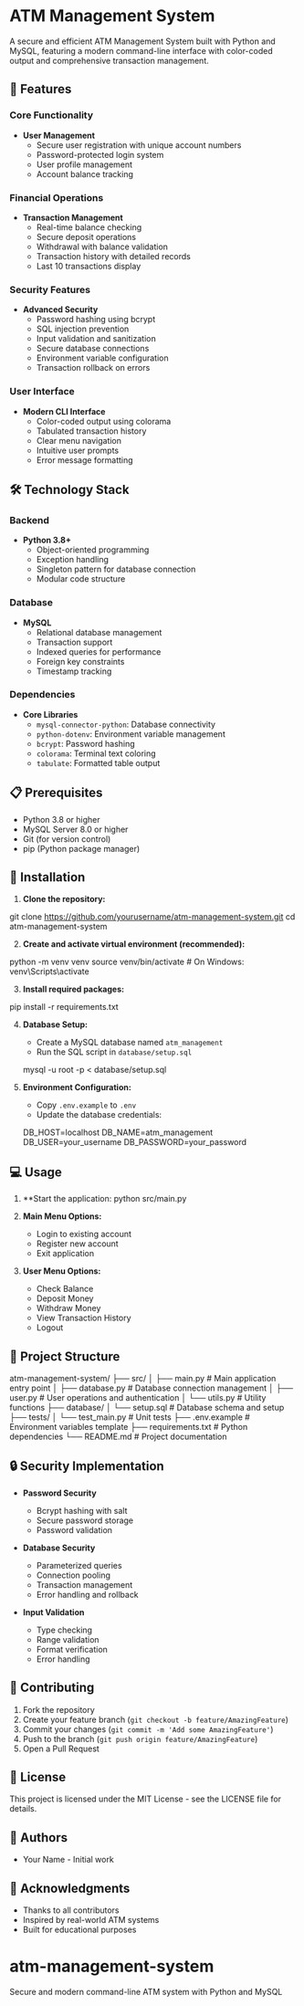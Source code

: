 
# ATM Management System

A secure and efficient ATM Management System built with Python and MySQL, featuring a modern command-line interface with color-coded output and comprehensive transaction management.

## 🌟 Features

### Core Functionality
- **User Management**
  - Secure user registration with unique account numbers
  - Password-protected login system
  - User profile management
  - Account balance tracking

### Financial Operations
- **Transaction Management**
  - Real-time balance checking
  - Secure deposit operations
  - Withdrawal with balance validation
  - Transaction history with detailed records
  - Last 10 transactions display

### Security Features
- **Advanced Security**
  - Password hashing using bcrypt
  - SQL injection prevention
  - Input validation and sanitization
  - Secure database connections
  - Environment variable configuration
  - Transaction rollback on errors

### User Interface
- **Modern CLI Interface**
  - Color-coded output using colorama
  - Tabulated transaction history
  - Clear menu navigation
  - Intuitive user prompts
  - Error message formatting

## 🛠️ Technology Stack

### Backend
- **Python 3.8+**
  - Object-oriented programming
  - Exception handling
  - Singleton pattern for database connection
  - Modular code structure

### Database
- **MySQL**
  - Relational database management
  - Transaction support
  - Indexed queries for performance
  - Foreign key constraints
  - Timestamp tracking

### Dependencies
- **Core Libraries**
  - `mysql-connector-python`: Database connectivity
  - `python-dotenv`: Environment variable management
  - `bcrypt`: Password hashing
  - `colorama`: Terminal text coloring
  - `tabulate`: Formatted table output

## 📋 Prerequisites

- Python 3.8 or higher
- MySQL Server 8.0 or higher
- Git (for version control)
- pip (Python package manager)

## 🚀 Installation

1. **Clone the repository:**

git clone https://github.com/yourusername/atm-management-system.git
cd atm-management-system

2. **Create and activate virtual environment (recommended):**

python -m venv venv
source venv/bin/activate  # On Windows: venv\Scripts\activate


3. **Install required packages:**

pip install -r requirements.txt


4. **Database Setup:**
   - Create a MySQL database named `atm_management`
   - Run the SQL script in `database/setup.sql`
   
   mysql -u root -p < database/setup.sql
   

5. **Environment Configuration:**
   - Copy `.env.example` to `.env`
   - Update the database credentials:
   
   DB_HOST=localhost
   DB_NAME=atm_management
   DB_USER=your_username
   DB_PASSWORD=your_password
   

## 💻 Usage

1. **Start the application:
python src/main.py


2. **Main Menu Options:**
   - Login to existing account
   - Register new account
   - Exit application

3. **User Menu Options:**
   - Check Balance
   - Deposit Money
   - Withdraw Money
   - View Transaction History
   - Logout

## 📁 Project Structure


atm-management-system/
├── src/
│   ├── main.py           # Main application entry point
│   ├── database.py       # Database connection management
│   ├── user.py          # User operations and authentication
│   └── utils.py         # Utility functions
├── database/
│   └── setup.sql        # Database schema and setup
├── tests/
│   └── test_main.py     # Unit tests
├── .env.example         # Environment variables template
├── requirements.txt     # Python dependencies
└── README.md           # Project documentation


## 🔒 Security Implementation

- **Password Security**
  - Bcrypt hashing with salt
  - Secure password storage
  - Password validation

- **Database Security**
  - Parameterized queries
  - Connection pooling
  - Transaction management
  - Error handling and rollback

- **Input Validation**
  - Type checking
  - Range validation
  - Format verification
  - Error handling

## 🤝 Contributing

1. Fork the repository
2. Create your feature branch (`git checkout -b feature/AmazingFeature`)
3. Commit your changes (`git commit -m 'Add some AmazingFeature'`)
4. Push to the branch (`git push origin feature/AmazingFeature`)
5. Open a Pull Request

## 📝 License

This project is licensed under the MIT License - see the LICENSE file for details.

## 👥 Authors

- Your Name - Initial work

## 🙏 Acknowledgments

- Thanks to all contributors
- Inspired by real-world ATM systems
- Built for educational purposes 

# atm-management-system
Secure and modern command-line ATM system with Python and MySQL
